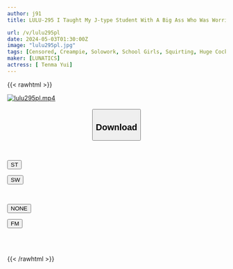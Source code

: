 ```yaml
---
author: j91
title: LULU-295 I Taught My J-type Student With A Big Ass Who Was Worried About Sex How To Have Sex As An Adult, And When She Learned How To Ejaculate With Her Homeroom Teacher's Unparalleled Big Dick, She Ejaculated In A Row Before Her Boyfriend Did. Yui Tenma

url: /v/lulu295pl
date: 2024-05-03T01:30:00Z
image: "lulu295pl.jpg"
tags: [Censored, Creampie, Solowork, School Girls, Squirting, Huge Cock	]
maker: [LUNATICS]
actress: [ Tenma Yui]
---
```



{{< rawhtml >}}

<div class="video" data-videoid="VapXArmzvGSKG7m">
    <a href="javascript:;">
        <img src="/v/lulu295pl/lulu295pl.jpg" width="WIDTH" height="HEIGHT" alt="lulu295pl.mp4" loading="lazy">
    </a>
</div>

<script type="text/javascript" src="https://j91.asia/asset/on-demand-st.js"></script>

<br>
  <link rel="stylesheet" href="https://j91.asia/asset/bs5.css">
  
  <center>
  <button class="btn btn-primary" type="button" data-bs-toggle="collapse" data-bs-target=".multi-collapse" aria-expanded="false" aria-controls="multiCollapseExample1 multiCollapseExample2"><h2>Download</h2></button></center>
</p>
<div class="row">
  <div class="col">
    <div class="collapse multi-collapse" id="multiCollapseExample1">
      <div class="card card-body">
	      	      <br>
<div class="buttons">  
<p><a href="https://streamtape.to/v/VapXArmzvGSKG7m" target="_blank"><button class="btn-hover color-3"><i class="fa fa-download"></i> ST</button></a></p>
<p><a href="https://asnwish.com/12bwgr1xsre7" target="_blank"><button class="btn-hover color-2"><i class="fa fa-download"></i> SW</button></a></p></div>
    </div>
  </div>
</div>
  <div class="col">
    <div class="collapse multi-collapse" id="multiCollapseExample2">
      <div class="card card-body">
	      <br>
<div class="buttons">
<p><a href="javascript:;"><button class="btn-hover color-9"><i class="fa fa-download"></i> NONE</button></a></p>
<p><a href="https://filemoon.sx/d/j4tebs9ly5qy"><button class="btn-hover color-8"><i class="fa fa-download"></i> FM</button></a></p></div>
<br><br>
      </div>
    </div>
  </div>
</div>

{{< /rawhtml >}}